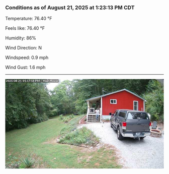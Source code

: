### Conditions as of August 21, 2025 at 1:23:13 PM CDT 

Temperature: 76.40 &deg;F

Feels like: 76.40 &deg;F

Humidity: 86%

Wind Direction: N

Windspeed: 0.9 mph

Wind Gust: 1.6 mph

---

<img src="./images/latest.jpeg"/>


